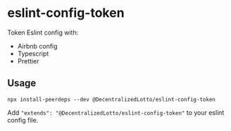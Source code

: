 # eslint-config-token

Token Eslint config with:

- Airbnb config
- Typescript
- Prettier

## Usage

```
npx install-peerdeps --dev @DecentralizedLotto/eslint-config-token
```

Add `"extends": "@DecentralizedLotto/eslint-config-token"` to your eslint config file.

